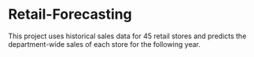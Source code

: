 # Retail-Forecasting
This project uses historical sales data for 45 retail stores and predicts the department-wide sales of each store for the following year.
